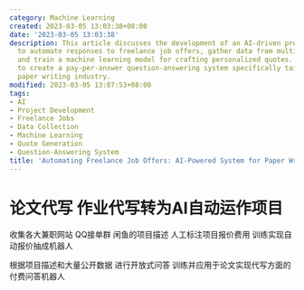 ```yaml
---
category: Machine Learning
created: 2023-03-05 13:03:38+08:00
date: '2023-03-05 13:03:38'
description: This article discusses the development of an AI-driven project designed
  to automate responses to freelance job offers, gather data from multiple platforms,
  and train a machine learning model for crafting personalized quotes. The goal is
  to create a pay-per-answer question-answering system specifically tailored for the
  paper writing industry.
modified: 2023-03-05 13:07:53+08:00
tags:
- AI
- Project Development
- Freelance Jobs
- Data Collection
- Machine Learning
- Quote Generation
- Question-Answering System
title: 'Automating Freelance Job Offers: AI-Powered System for Paper Writing Industry'
---
```


# 论文代写 作业代写转为AI自动运作项目

收集各大兼职网站 QQ接单群 闲鱼的项目描述 人工标注项目报价费用 训练实现自动报价抽成机器人

根据项目描述和大量公开数据 进行开放式问答 训练并应用于论文实现代写方面的付费问答机器人
